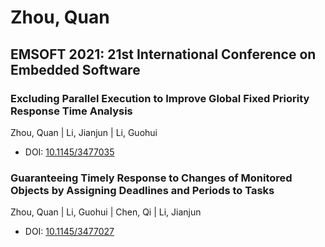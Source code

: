 # Zhou, Quan

## EMSOFT 2021: 21st International Conference on Embedded Software

### Excluding Parallel Execution to Improve Global Fixed Priority Response Time Analysis
Zhou, Quan | Li, Jianjun | Li, Guohui
* DOI: [10.1145/3477035](https://doi.org/10.1145/3477035)

### Guaranteeing Timely Response to Changes of Monitored Objects by Assigning Deadlines and Periods to Tasks
Zhou, Quan | Li, Guohui | Chen, Qi | Li, Jianjun
* DOI: [10.1145/3477027](https://doi.org/10.1145/3477027)

